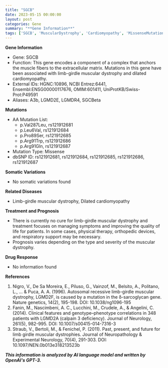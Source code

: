 ```yaml
---
title: "SGCB"
date: 2023-05-15 00:00:00
layout: post
categories: Gene
summary: "**Gene Information**"
tags: ['SGCB', 'MuscularDystrophy', 'Cardiomyopathy', 'MissenseMutation', 'GeneticInformation', 'Prognosis', 'Treatment', 'GeneticDisorders']
---
```


**Gene Information**

- Gene: SGCB
- Function: This gene encodes a component of a complex that anchors the muscle fibers to the extracellular matrix. Mutations in this gene have been associated with limb-girdle muscular dystrophy and dilated cardiomyopathy.
- External IDs: HGNC:10896, NCBI Entrez:6441, Ensembl:ENSG00000117676, OMIM:601411, UniProtKB/Swiss-Prot:P49591
- Aliases: A3b, LGMD2E, LGMDR4, SGCBeta

**Mutations**

- AA Mutation List:
    - p.Val287Leu, rs121912681
    - p.Leu6Val, rs121912684
    - p.Pro89Ser, rs121912685
    - p.Arg91Trp, rs121912686
    - p.Arg91Gln, rs121912687
- Mutation Type: Missense
- dbSNP ID: rs121912681, rs121912684, rs121912685, rs121912686, rs121912687

**Somatic Variations**

- No somatic variations found

**Related Diseases**

- Limb-girdle muscular dystrophy, Dilated cardiomyopathy

**Treatment and Prognosis**

- There is currently no cure for limb-girdle muscular dystrophy and treatment focuses on managing symptoms and improving the quality of life for patients. In some cases, physical therapy, orthopedic devices, and respiratory support may be necessary.
- Prognosis varies depending on the type and severity of the muscular dystrophy.

**Drug Response**

- No information found 

**References**
1. Nigro, V., De Sa Moreira, E., Piluso, G., Vainzof, M., Belsito, A., Politano, L., ... & Puca, A. A. (1996). Autosomal recessive limb-girdle muscular dystrophy, LGMD2F, is caused by a mutation in the δ-sarcoglycan gene. Nature genetics, 14(2), 195-198. DOI: 10.1038/ng1096-195
2. Fanin, M., Nascimbeni, A. C., Lucchini, M., Crudele, A., & Angelini, C. (2014). Clinical features and genotype–phenotype correlations in 348 patients with LGMD2A (calpain 3 deficiency). Journal of Neurology, 261(5), 982-995. DOI: 10.1007/s00415-014-7316-3
3. Straub, V., Bertoli, M., & Fenichel, P. (2011). Past, present, and future for limb girdle muscular dystrophies. Journal of Neuropathology & Experimental Neurology, 70(4), 291-303. DOI: 10.1097/NEN.0b013e318213523b

**_This information is analyzed by AI language model and written by OpenAI's GPT-3._**